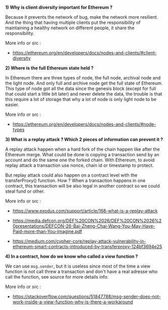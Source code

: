 **1) Why is client diversity important for Ethereum ?**

Because it prevents the network of bug, make the network more resilient. And the thing that having multiple clients put the responsibility of maintaining a healthy	network on different people, it share the responsibility.

More info or src :
- https://ethereum.org/en/developers/docs/nodes-and-clients/#client-diversity




**2) Where is the full Ethereum state held ?**

In Ethereum there are three types of node, the full node, archival node and the light node. And only full and archive node get the full state of Ethereum. This type of node got all the data since the genesis block (except for full that could start a little bit later) and never delete the data, the trouble is that this require a lot of storage that why a lot of  node is only light node to be easier.

More info or src :
- https://ethereum.org/en/developers/docs/nodes-and-clients/#node-types




**3) What is a replay attack ? Which 2 pieces of information can prevent it ?**

A replay attack happen when a hard fork of the chain happen like after the Ethereum merge. What could be done is copying a transaction send by an account and do the same one the forked chain.
With Ethereum, to avoid replay attack a transaction use nonce, chain id or timestamp to protect.

But replay attack could also happen on a contract level with the transferProxy() function. How ? When a transaction happens in one contract, this transaction will be also legal in another contract so we could steal fund or other.

More info or src :
- https://www.exodus.com/support/article/168-what-is-a-replay-attack

- https://media.defcon.org/DEF%20CON%2026/DEF%20CON%2026%20presentations/DEFCON-26-Bai-Zheng-Chai-Wang-You-May-Have-Paid-more-than-You-Imagine.pdf

- https://medium.com/cypher-core/replay-attack-vulnerability-in-ethereum-smart-contracts-introduced-by-transferproxy-124bf3694e25




**4) In a contract, how do we know	who called a view function ?**

We can use `msg.sender`, but it is useless since most of the time a view function is not call threw a transaction and don't have a real adresse who call the function, see source for more details info.

More info or src :
- https://stackoverflow.com/questions/51847788/msg-sender-does-not-work-inside-a-view-function-why-is-there-a-workaround

